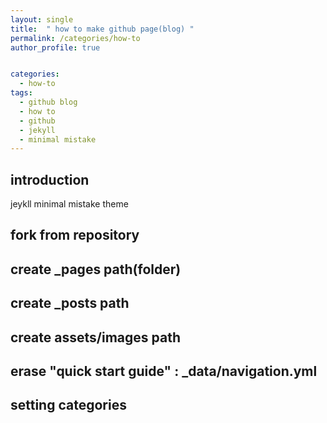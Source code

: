 ```yaml
---
layout: single
title:  " how to make github page(blog) "
permalink: /categories/how-to
author_profile: true


categories:
  - how-to
tags:
  - github blog
  - how to
  - github
  - jekyll 
  - minimal mistake
---
```

## introduction 
jeykll minimal mistake theme 
## fork from repository
## create _pages path(folder)
## create _posts path
## create assets/images path 
## erase "quick start guide" :  _data/navigation.yml
## setting categories 
